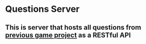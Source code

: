 # Questions Server

## This is server that hosts all questions from [previous game project](https://github.com/NOOBDY/game) as a RESTful API
